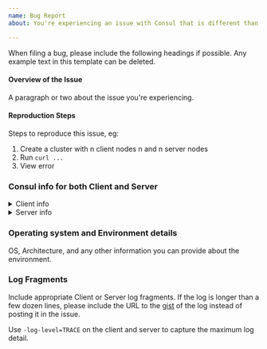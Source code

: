 ```yaml
---
name: Bug Report
about: You're experiencing an issue with Consul that is different than the documented behavior.

---
```


When filing a bug, please include the following headings if
possible. Any example text in this template can be deleted.

#### Overview of the Issue

A paragraph or two about the issue you're experiencing.

#### Reproduction Steps

Steps to reproduce this issue, eg:

1. Create a cluster with n client nodes n and n server nodes
1. Run `curl ...`
1. View error

### Consul info for both Client and Server

<details>
  <summary>Client info</summary>

```
output from client 'consul info' command here
```

</details>

<details>
  <summary>Server info</summary>

```
output from server 'consul info' command here
```

</details>

### Operating system and Environment details

OS, Architecture, and any other information you can provide
about the environment.

### Log Fragments

Include appropriate Client or Server log fragments.
If the log is longer than a few dozen lines, please
include the URL to the [gist](https://gist.github.com/)
of the log instead of posting it in the issue.

Use `-log-level=TRACE` on the client and server to capture the maximum log detail.
